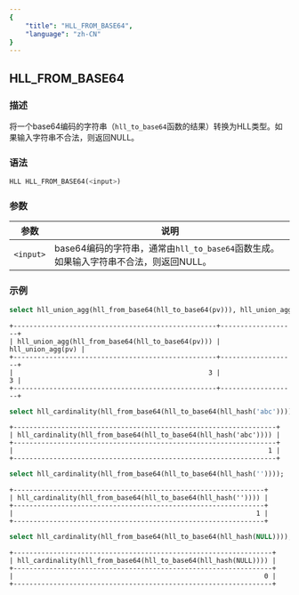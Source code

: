 ```yaml
---
{
    "title": "HLL_FROM_BASE64",
    "language": "zh-CN"
}
---
```


<!-- 
Licensed to the Apache Software Foundation (ASF) under one
or more contributor license agreements.  See the NOTICE file
distributed with this work for additional information
regarding copyright ownership.  The ASF licenses this file
to you under the Apache License, Version 2.0 (the
"License"); you may not use this file except in compliance
with the License.  You may obtain a copy of the License at
  http://www.apache.org/licenses/LICENSE-2.0
Unless required by applicable law or agreed to in writing,
software distributed under the License is distributed on an
"AS IS" BASIS, WITHOUT WARRANTIES OR CONDITIONS OF ANY
KIND, either express or implied.  See the License for the
specific language governing permissions and limitations
under the License.
-->

## HLL_FROM_BASE64

### 描述
将一个base64编码的字符串（`hll_to_base64`函数的结果）转换为HLL类型。如果输入字符串不合法，则返回NULL。

### 语法

```sql
HLL HLL_FROM_BASE64(<input>)
```

### 参数

| 参数     | 说明                                                                 |
| -------- | -------------------------------------------------------------------- |
| `<input>` | base64编码的字符串，通常由`hll_to_base64`函数生成。如果输入字符串不合法，则返回NULL。 |

### 示例

```sql
select hll_union_agg(hll_from_base64(hll_to_base64(pv))), hll_union_agg(pv) from test_hll;
```

```text
+---------------------------------------------------+-------------------+
| hll_union_agg(hll_from_base64(hll_to_base64(pv))) | hll_union_agg(pv) |
+---------------------------------------------------+-------------------+
|                                                 3 |                 3 |
+---------------------------------------------------+-------------------+
```

```sql
select hll_cardinality(hll_from_base64(hll_to_base64(hll_hash('abc'))));
```

```text
+------------------------------------------------------------------+
| hll_cardinality(hll_from_base64(hll_to_base64(hll_hash('abc')))) |
+------------------------------------------------------------------+
|                                                                1 |
+------------------------------------------------------------------+
```

```sql
select hll_cardinality(hll_from_base64(hll_to_base64(hll_hash(''))));
```

```text
+---------------------------------------------------------------+
| hll_cardinality(hll_from_base64(hll_to_base64(hll_hash('')))) |
+---------------------------------------------------------------+
|                                                             1 |
+---------------------------------------------------------------+
```

```sql
select hll_cardinality(hll_from_base64(hll_to_base64(hll_hash(NULL))));
```

```text
+-----------------------------------------------------------------+
| hll_cardinality(hll_from_base64(hll_to_base64(hll_hash(NULL)))) |
+-----------------------------------------------------------------+
|                                                               0 |
+-----------------------------------------------------------------+
```